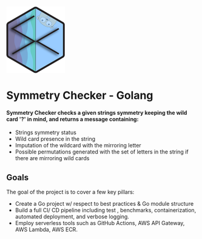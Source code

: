 ![Logo-scaled](/assets/SymmCheckGo-Logo-1-crop.png)
# Symmetry Checker - Golang
#### Symmetry Checker checks a given strings symmetry keeping the wild card '?' in mind, and returns a message containing:
- Strings symmetry status
- Wild card presence in the string
- Imputation of the wildcard with the mirroring letter
- Possible permutations generated with the set of letters in the string if there are mirroring wild cards

## Goals
The goal of the project is to cover a few key pillars:
- Create a Go project w/ respect to best practices & Go module structure
- Build a full CI/ CD pipeline including test , benchmarks, containerization, automated deployment, and verbose logging.
- Employ serverless tools such as GitHub Actions, AWS API Gateway, AWS Lambda, AWS ECR.

